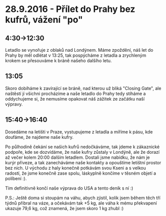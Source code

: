 # 28.9.2016 - Přílet do Prahy bez kufrů, vážení "po"

## 4:30->12:30

Letadlo se vynořuje z oblaků nad Londýnem. Máme zpoždění, náš let do Prahy by měl odlétat v 13:25, tak pospýcháme z letadla a zrychleným krokem se přesouváme k bráně našeho dalšího letu.

## 13:05

Skoro dobíháme k zavírající se bráně, nad kterou už bliká "Closing Gate", ale naštěstí jí všichni procházíme a naše letadlo do Prahy tedy stíháme a oddychujeme si, že nemusíme opakovat náš zážitek ze začátku naší výpravy.

## 15:40->16:40

Dosedáme na letišti v Praze, vystupujeme z letadla a míříme k pásu, kde doufáme, že najdeme naše kufry.

Po půlhodině čekání se našich kufrů nedočkáváme, tak jdeme k zákaznické podpoře, kde se dozvídáme, že naše kufry zůstaly v Londýně, ale že dorazí až večer kolem 20:00 dalším letadlem. Dostali jsme nabídku, že nám je kurýr přiveze, a tak zanecháváme naše kontakty a opouštíme letištní prostor bez nich. U východu z haly konečně potkávám svou Kseni a s velkou radostí, že jsme konečně zase spolu, láskyplně končíme v těsném objetí a políbení :).

Tím definitivně končí naše výprava do USA a tento deník s ní :)

P.S.: Ještě doma si stoupám na váhu, abych zjistil, kolik jsem během těch tří týdnů přibral na váze, a očekávám tak +5 kg, ale váha k mému překvapení ukazuje 79,6 kg, což znamená, že jsem skoro 1 kg zhubl :)